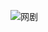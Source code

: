 

![网剧](http://r.photo.store.qq.com/psb?/V14L47VC0w3vOf/Dve98woTyecBgQLj7vxeLK0bnPdm0*EfmrQDUOo5dAg!/r/dFQBAAAAAAAA)